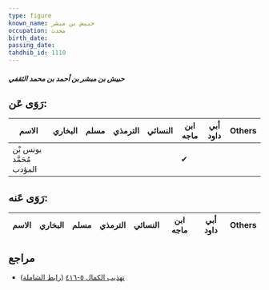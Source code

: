 ```yaml
---
type: figure
known_name: حبيش بن مبشر
occupation: محدث
birth_date:
passing_date:
tahdhib_id: 1110
---
```

##### حبيش بن مبشر بن أحمد بن محمد الثقفي

## رَوَى عَن:
| الاسم                    | البخاري | مسلم | الترمذي | النسائي | ابن ماجه | أبي داود | Others |
| ------------------------ | ------- | ---- | ------- | ------- | -------- | -------- | ------ |
| يونس بْن مُحَمَّد المؤدب |         |      |         |         | ✔        |          |        |
## رَوَى عَنه:
| الاسم | البخاري | مسلم | الترمذي | النسائي | ابن ماجه | أبي داود | Others |
| ----- | ------- | ---- | ------- | ------- | -------- | -------- | ------ |
## مراجع
- [تهذيب الكمال ٥-٤١٦](obsidian://open?vault=Tahdhib-al-Kamal&file=Figures/١١١٠-حبيش%20بن%20مبشر%20بن%20أحمد%20بن%20محمد%20الثقفي) ([رابط الشاملة](https://shamela.ws/book/3722/2494))